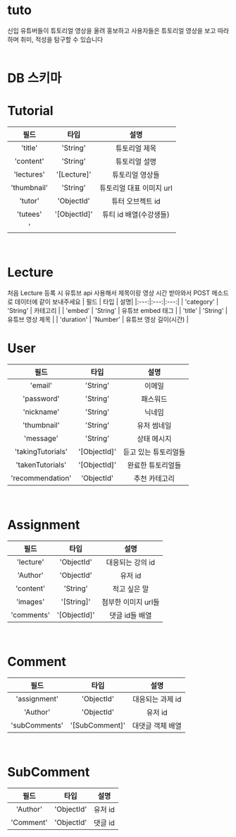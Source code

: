 # tuto
신입 유튜버들이 튜토리얼 영상을 올려 홍보하고 사용자들은 튜토리얼 영상을 보고 따라하며 취미, 적성을 탐구할 수 있습니다
<br/>
<br/>

# DB 스키마
Tutorial
=====
| 필드 | 타입 | 설명|
|:---:|:---:|:---:|
| 'title' | 'String' | 튜토리얼 제목 |
| 'content' | 'String' | 튜토리얼 설명 |
| 'lectures' | '[Lecture]' | 튜토리얼 영상들 |
| 'thumbnail' | 'String' | 튜토리얼 대표 이미지 url |
| 'tutor' | 'ObjectId' | 튜터 오브젝트 id |
| 'tutees' | '[ObjectId]' | 튜티 id 배열(수강생들) |
| '
<br/>

Lecture
===
처음 Lecture 등록 시 유튜브 api 사용해서 제목이랑 영상 시간 받아와서 POST 메소드로 데이터에 같이 보내주세요
| 필드 | 타입 | 설명|
|:---:|:---:|:---:|
| 'category' | 'String' | 카테고리 |
| 'embed' | 'String' | 유튜브 embed 태그 |
| 'title' | 'String' | 유튜브 영상 제목 |
| 'duration' | 'Number' | 유튜브 영상 길이(시간) |
<br/>

User
===
| 필드 | 타입 | 설명|
|:---:|:---:|:---:|
| 'email' | 'String' | 이메일 |
| 'password' | 'String' | 패스워드 |
| 'nickname' | 'String' | 닉네임 | 
| 'thumbnail' | 'String' | 유저 썸네일 |
| 'message' | 'String' | 상태 메시지 |
| 'takingTutorials' | '[ObjectId]' | 듣고 있는 튜토리얼들 |
| 'takenTutorials' | '[ObjectId]' | 완료한 튜토리얼들 |
| 'recommendation' | 'ObjectId' | 추천 카테고리 |
<br/>

Assignment
===
| 필드 | 타입 | 설명|
|:---:|:---:|:---:|
| 'lecture' | 'ObjectId' | 대응되는 강의 id |
| 'Author' | 'ObjectId' | 유저 id |
| 'content' | 'String' | 적고 싶은 말 |
| 'images' | '[String]' | 첨부한 이미지 url들 |
| 'comments' | '[ObjectId]' | 댓글 id들 배열 |
<br/>

Comment
===
| 필드 | 타입 | 설명|
|:---:|:---:|:---:|
| 'assignment' | 'ObjectId' | 대응되는 과제 id |
| 'Author' | 'ObjectId' | 유저 id |
| 'subComments' | '[SubComment]' | 대댓글 객체 배열 |
<br/>

SubComment
===
| 필드 | 타입 | 설명|
|:---:|:---:|:---:|
| 'Author' | 'ObjectId' | 유저 id |
| 'Comment' | 'ObjectId' | 댓글 id |
